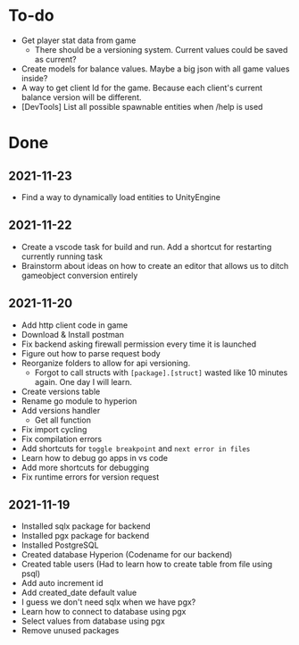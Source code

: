# To-do
- Get player stat data from game
    - There should be a versioning system. Current values could be saved as current?
- Create models for balance values. Maybe a big json with all game values inside? 
- A way to get client Id for the game. Because each client's current balance version will be different.
- [DevTools] List all possible spawnable entities when /help is used

# Done
## 2021-11-23
- Find a way to dynamically load entities to UnityEngine
## 2021-11-22
- Create a vscode task for build and run. Add a shortcut for restarting currently running task
- Brainstorm about ideas on how to create an editor that allows us to ditch gameobject conversion entirely
## 2021-11-20
- Add http client code in game 
- Download & Install postman
- Fix backend asking firewall permission every time it is launched
- Figure out how to parse request body
- Reorganize folders to allow for api versioning.
    - Forgot to call structs with `[package].[struct]` wasted like 10 minutes again. One day I will learn.
- Create versions table
- Rename go module to hyperion
- Add versions handler
    - Get all function
- Fix import cycling
- Fix compilation errors
- Add shortcuts for `toggle breakpoint` and `next error in files`
- Learn how to debug go apps in vs code
- Add more shortcuts for debugging
- Fix runtime errors for version request
## 2021-11-19
- Installed sqlx package for backend
- Installed pgx package for backend
- Installed PostgreSQL
- Created database Hyperion (Codename for our backend)
- Created table users (Had to learn how to create table from file using psql)
- Add auto increment id
- Add created_date default value
- I guess we don't need sqlx when we have pgx?
- Learn how to connect to database using pgx
- Select values from database using pgx
- Remove unused packages

